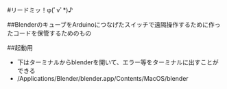 #リードミッ！φ(ﾟvﾟ*)♪

##BlenderのキューブをArduinoにつなげたスイッチで遠隔操作するために作ったコードを保管するためのもの

##起動用
 - 下はターミナルからblenderを開いて、エラー等をターミナルに出すことができる
 - /Applications/Blender/blender.app/Contents/MacOS/blender
